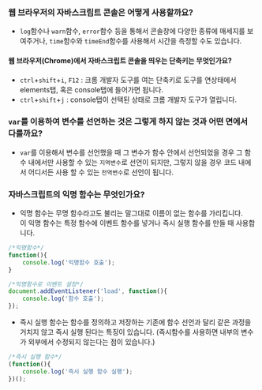 ### 웹 브라우저의 자바스크립트 콘솔은 어떻게 사용할까요?
* `log`함수나 `warn`함수, `error`함수 등을 통해서 콘솔창에 다양한 종류에 매세지를 보여주거나, `time`함수와 `timeEnd`함수를 사용해서 시간을 측정할 수도 있습니다. 

#### 웹 브라우저(Chrome)에서 자바스크립트 콘솔을 띄우는 단축키는 무엇인가요?
* `ctrl`+`shift`+`i`, `F12` : 크롬 개발자 도구를 여는 단축키로 도구를 연상태에서 elements탭, 혹은 console탭에 들어가면 됩니다.
* `ctrl`+`shift`+`j` : console탭이 선택된 상태로 크롬 개발자 도구가 열립니다.

### `var`를 이용하여 변수를 선언하는 것은 그렇게 하지 않는 것과 어떤 면에서 다를까요?
* `var`를 이용해서 변수를 선언했을 때 그 변수가 함수 안에서 선언되었을 경우 그 함수 내에서만 사용할 수 있는 `지역변수`로 선언이 되지만, 그렇지 않을 경우 코드 내에서 어디서든 사용 할 수 있는 `전역변수`로 선언이 됩니다. 

### 자바스크립트의 익명 함수는 무엇인가요?
* 익명 함수는 무명 함수라고도 불리는 말그대로 이름이 없는 함수를 가리킵니다. <br>
이 익명 함수는 특정 함수에 이벤트 함수를 넣거나 즉시 실행 함수를 만들 때 사용합니다.

```javascript
/*익명함수*/
function(){
	console.log('익명함수 호출');
}
```
```javascript
/*익명함수로 이벤트 설정*/
document.addEventListener('load', function(){
	console.log('함수 호출');
});
```
* 즉시 실행 함수는 함수를 정의하고 저장하는 기존에 함수 선언과 달리 같은 과정을 거치지 않고 즉시 실행 된다는 특징이 있습니다. (즉시함수를 사용하면 내부의 변수가 외부에서 수정되지 않는다는 점이 있습니다.)
```javascript
/*즉시 실행 함수*/
(function(){
	console.log('즉시 실행 함수 실행');
})();
```